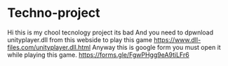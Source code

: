 # Techno-project
Hi this is my chool tecnology project its bad
And you need to dpwnload unityplayer.dll from this webside to play this game
https://www.dll-files.com/unityplayer.dll.html
Anyway this is google form you must open it while playing this game.
https://forms.gle/FgwPHgg9eA9tiLFr6
